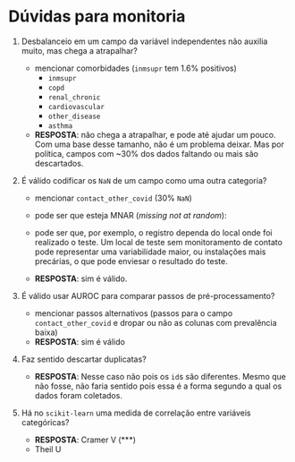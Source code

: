 # Dúvidas para monitoria

1. Desbalanceio em um campo da variável independentes não auxilia muito, mas chega a atrapalhar?
    * mencionar comorbidades (`inmsupr` tem 1.6% positivos)
        * `inmsupr`
        * `copd`
        * `renal_chronic`
        * `cardiovascular`
        * `other_disease`
        * `asthma`
    * **RESPOSTA**: não chega a atrapalhar, e pode até ajudar um pouco. Com uma base desse tamanho, não é um problema deixar. Mas por política, campos com ~30% dos dados faltando ou mais são descartados.

2. É válido codificar os `NaN` de um campo como uma outra categoria?
    * mencionar `contact_other_covid` (30% `NaN`)
    * pode ser que esteja MNAR (*missing not at random*):
    * pode ser que, por exemplo, o registro dependa do local onde foi realizado o teste. Um local de teste sem monitoramento de contato pode representar uma variabilidade maior, ou instalações mais precárias, o que pode enviesar o resultado do teste.

    * **RESPOSTA**: sim é válido.

3. É válido usar AUROC para comparar passos de pré-processamento?
    * mencionar passos alternativos (passos para o campo `contact_other_covid` e dropar ou não as colunas com prevalência baixa)
    * **RESPOSTA**: sim é válido

4. Faz sentido descartar duplicatas?
    * **RESPOSTA**: Nesse caso não pois os `id`s são diferentes. Mesmo que não fosse, não faria sentido pois essa é a forma segundo a qual os dados foram coletados.

5. Há no `scikit-learn` uma medida de correlação entre variáveis categóricas?
    * **RESPOSTA**: Cramer V (***)
    * Theil U
